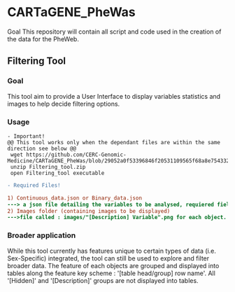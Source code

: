 # CARTaGENE_PheWas

Goal This repository will contain all script and code used in the creation of the data for the PheWeb.

## Filtering Tool

### Goal

This tool aim to provide a User Interface to display variables statistics and images to help decide filtering options.

### Usage

```
- Important!
@@ This tool works only when the dependant files are within the same direction see below @@
 wget https://github.com/CERC-Genomic-Medicine/CARTaGENE_PheWas/blob/29052a0f53396846f20531109565f68a8e754332/Phenotype_filtering/Filtering_tool/Filtering_tool.zip 
 unzip Filtering_tool.zip 
 open Filtering_tool executable  
```
```diff
- Required Files!

1) Continuous_data.json or Binary_data.json
---> a json file detailing the variables to be analysed, requiered fields : '[Hidden] problem', "[Description] Variable", "[Description] Label"
2) Images folder (containing images to be displayed)
--->file called : images/"[Description] Variable".png for each object.
```

### Broader application

While this tool currently has features unique to certain types of data (i.e. Sex-Specific) integrated, the tool can still be used to explore and filter broader data. The feature of each objects are grouped and displayed into tables along the feature key scheme : '[table head/group] row name'. All '[Hidden]' and '[Description]' groups are not displayed into tables.
